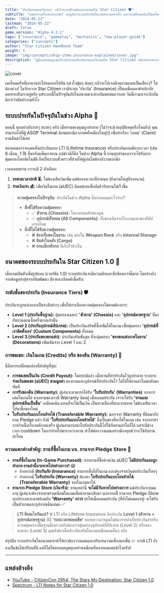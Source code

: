 ```yaml
---
title: "ประกันยานและไอเทม: เข้าใจระบบปัจจุบันและอนาคตใน Star Citizen 🛡️"
subtitle: "หมดกังวลเรื่องยานระเบิด! มาดูกันว่าระบบประกันในเกมทำงานอย่างไร และจะเปลี่ยนแปลงไปแค่ไหนในอนาคต"
date: "2024-05-22"
lastmod: "2024-05-22"
draft: false
game_version: "Alpha 4.2.1"
tags: ["insurance", "gameplay", "mechanics", "new-player-guide"]
categories: ["concepts"]
author: "Star Citizen Handbook Team"
weight: 5
image: "img/concepts/ship-item-insurance-explained/cover.jpg"
description: "คู่มือฉบับสมบูรณ์เกี่ยวกับระบบประกันยานและไอเทมใน Star Citizen อธิบายการทำงานในปัจจุบัน (Alpha) และสิ่งที่จะเกิดขึ้นในอนาคต ทั้งประกันตัวยาน, อุปกรณ์, และสินค้า"
---
```


![cover](../../img/concepts/ship-item-insurance-explained/cover.jpg)

เคยไหมครับที่เอายานลำโปรดออกไปบิน แล้วใจตุ้มๆ ต่อมๆ กลัวจะไปเจอดีจนยานแตกเป็นเสี่ยงๆ? ไม่ต้องห่วง! ในจักรวาล Star Citizen เรามีระบบ 'ประกัน' (Insurance) เป็นเหมือนตาข่ายนิรภัยคอยรองรับเราอยู่ครับ แต่ระบบนี้ในปัจจุบันกับในอนาคตจะต่างกันพอสมควรเลย วันนี้เรามาเจาะลึกกันดีกว่าว่ามันทำงานยังไง

## ระบบประกันในปัจจุบันในช่วง Alpha 🚀

ตอนนี้ ทุกอย่างยังง่ายๆ สบายๆ ครับ เมื่อยานของคุณถูกทำลาย (ไม่ว่าจะด้วยอุบัติเหตุหรือโดนยิง) คุณสามารถไปที่ตู้ ASOP Terminal (ตามสถานีอวกาศหรือเมืองใหญ่ๆ) เพื่อทำเรื่อง 'เคลม' (Claim) ยานคืนมาได้เลย

หลายคนอาจจะเคยเห็นประกันแบบ LTI (Lifetime Insurance) หรือประกันแบบมีระยะเวลา (เช่น 6 เดือน, 1 ปี) ที่มากับแพ็คเกจยาน แต่ข่าวดีก็คือ ในช่วง Alpha นี้ ยานทุกลำของเราจะได้รับการคุ้มครองโดยอัตโนมัติ ถือเป็นระบบชั่วคราวที่ช่วยให้ผู้เล่นไม่ต้องกังวลมากนัก

เวลาเคลมยาน เราจะมี 2 ตัวเลือก:
1.  **รอตามเวลาปกติ ⏳:** ไม่ต้องเสียเงินเพิ่ม แต่ต้องรอเวลาที่กำหนด (ยิ่งยานใหญ่ยิ่งรอนาน)
2.  **จ่ายเงินเร่ง 💰:** เสียเงินในเกม (aUEC) นิดหน่อยเพื่อลัดคิวรับยานได้เร็วขึ้น

> **ความคุ้มครองในปัจจุบัน:** ประกันในช่วง Alpha นี้ครอบคลุมอะไรบ้าง?
> - **สิ่งที่ได้รับความคุ้มครอง:**
>     - ✅ **ตัวยาน (Chassis):** โครงยานหลักของคุณ
>     - ✅ **อุปกรณ์ทั้งหมด (All Components):** ทั้งของเดิมจากโรงงานและของที่อัปเกรดใหม่
> - **สิ่งที่ไม่ได้รับความคุ้มครอง:**
>     - ❌ **ช่องเก็บของในยาน:** เช่น ของใน **Weapon Rack** หรือ **Internal Storage**
>     - ❌ **สินค้าในคลัง (Cargo)**
>     - ❌ **ยานเล็กหรือรถ** ที่เก็บไว้ข้างใน

## อนาคตของระบบประกันใน Star Citizen 1.0 🔮

เมื่อเกมเปิดตัวเต็มรูปแบบ (เวอร์ชัน 1.0) ระบบประกันจะมีความลึกและซับซ้อนกว่านี้มาก โดยอ้างอิงจากข้อมูลล่าสุดจากทีมพัฒนา มีรายละเอียดดังนี้ครับ:

### ระดับชั้นของประกัน (Insurance Tiers) 🛡️

ประกันจะถูกแบ่งออกเป็นระดับต่างๆ เพื่อให้เราเลือกความคุ้มครองได้ตามต้องการ:

*   **Level 1 (ประกันพื้นฐาน):** คุ้มครองเฉพาะ **'ตัวยาน' (Chassis)** และ **'อุปกรณ์มาตรฐาน'** ที่มากับยานตอนซื้อครั้งแรกเท่านั้น
*   **Level 2 (ประกันอุปกรณ์อัปเกรด):** เป็นประกันเสริมที่ซื้อเพิ่มได้ในเกม เพื่อคุ้มครอง **'อุปกรณ์ที่เราติดตั้งเอง' (Custom Components)** ทั้งหมด
*   **Level 3 (ประกันของตกแต่ง):** ประกันเสริมขั้นสุด ที่จะคุ้มครอง **'ของตกแต่งภายในยาน' (Decorations)** เพิ่มเติมจาก Level 1 และ 2

### การชดเชย: เงินในเกม (Credits) หรือ ของคืน (Warranty) 💸

นี่คือการเปลี่ยนแปลงที่สำคัญที่สุด:

*   **การชดเชยเป็นเงิน (Credit Payout):** โดยปกติแล้ว เมื่อยานที่ทำประกันไว้ถูกทำลาย ระบบจะ **จ่ายเงินชดเชย (aUEC) ตามมูลค่า** ของยานและอุปกรณ์ที่ทำประกันไว้ ไม่ได้ให้ยานลำใหม่กลับมาทันที
*   **การรับของคืน (Warranty):** ผู้เล่นจะสามารถได้รับ **'ใบรับประกัน' (Warranties)** จากการเล่นในเกมได้ หากยานของเรามี Warranty ติดอยู่ เมื่อเคลมประกัน เราจะได้รับ **'ยานและอุปกรณ์คืนเป็นชิ้น'** เหมือนเดิม แทนที่จะได้เป็นเงิน เป็นทางเลือกที่สะดวกสบาย ไม่ต้องเสียเวลาไปหาซื้อของใหม่
*   **ใบรับประกันแบบโอนย้ายได้ (Transferable Warranty):** นอกจาก Warranty ที่ติดมากับยาน Pledge แล้ว ยังมี **'ใบรับประกันแบบโอนย้ายได้'** ซึ่งเป็นของที่หาได้ในเกม เช่น จากการทำภารกิจเนื้อเรื่องหลักจนเสร็จ ผู้เล่นสามารถนำใบรับประกันนี้ไปใช้กับยานลำใดก็ได้ แต่จะมีช่วงเวลา cooldown ในการย้ายไปมาระหว่างยาน ทำให้ต้องวางแผนอย่างมีกลยุทธ์ว่าจะใช้กับยานลำไหน

### ความแตกต่างสำคัญ: ยานที่ซื้อในเกม vs. ยานจาก Pledge Store 🛒

*   **ยานที่ซื้อในเกม (In-Game Purchased):** หากยานที่ซื้อด้วยเงิน aUEC **ไม่มีประกันและถูกทำลาย ยานลำนั้นจะหายไปอย่างถาวร!** 😱
    * ถ้าอยากมี **ประกันภัย (Insurance)** สามารถซื้อได้ในเกม และต้องจ่ายเงินต่อประกันเรื่อยๆ
    * ถ้าอยากมี **ใบรับประกัน (Warranty)** ต้องหา **ใบรับประกันแบบโอนย้ายได้ (Transferable Warranty)** จากในเกมมาใส่
*   **ยานจาก Pledge Store (เงินจริง):** ยานเหล่านี้ **จะไม่มีวันหายไปอย่างถาวร** แม้ประกันจะหมดอายุ ผู้เล่นจะต้องจ่ายค่าธรรมเนียมในเกมเพื่อนำยานกลับมา นอกจากนี้ ยานจาก Pledge Store ทุกประเภทจะมาพร้อมกับ **'Warranty' ถาวร** ทำให้เมื่อเคลมประกัน (ที่ยังไม่หมดอายุ) จะได้รับเป็นตัวยานและอุปกรณ์คืนเสมอ ✅

> **LTI คืออะไรกันแน่? 💡**
> LTI หรือ Lifetime Insurance คือประกัน **Level 1 (ตัวยาน + อุปกรณ์มาตรฐาน)** ที่มี **'ระยะเวลาตลอดชีพ'** หมายความว่าคุณไม่ต้องจ่ายค่าเบี้ยประกันสำหรับความคุ้มครองพื้นฐานนี้เลย แต่ถ้าต้องการคุ้มครองอุปกรณ์ที่อัปเกรด (Level 2) หรือของตกแต่ง (Level 3) คุณยังต้องซื้อประกันเสริมในเกมเหมือนคนอื่นๆ ครับ

สรุปคือ ระบบประกันในอนาคตจะทำให้เราต้องวางแผนและบริหารความเสี่ยงมากขึ้น 📈 การมี LTI ยังคงเป็นข้อได้เปรียบที่ดี แต่ก็ไม่ได้ครอบคลุมทุกอย่างเหมือนที่หลายคนเคยเข้าใจครับ!

---

## แหล่งอ้างอิง
- [YouTube - CitizenCon 2954: The Stars My Destination: Star Citizen 1.0](https://youtu.be/WkMD3ZfDZus?si=VDPyTLL622ZDdTip)
- [Spectrum - LTI Notes for Star Citizen 1.0](https://robertsspaceindustries.com/spectrum/community/SC/forum/3/thread/lti-notes-for-star-citizen-1-0)

